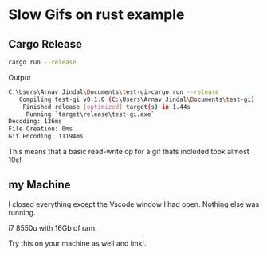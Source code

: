 # Slow Gifs on rust example

## Cargo Release

```bash
cargo run --release
```

Output

```bash
C:\Users\Arnav Jindal\Documents\test-gi>cargo run --release
   Compiling test-gi v0.1.0 (C:\Users\Arnav Jindal\Documents\test-gi)
    Finished release [optimized] target(s) in 1.44s
     Running `target\release\test-gi.exe`
Decoding: 136ms
File Creation: 0ms
Gif Encoding: 11194ms
```

This means that a basic read-write op for a gif thats included took almost 10s!

## my Machine

I closed everything except the Vscode window I had open. Nothing else was running.

i7 8550u with 16Gb of ram.

Try this on your machine as well and lmk!.
